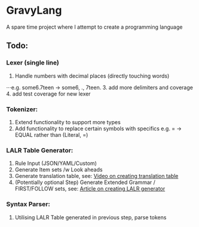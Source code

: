 # GravyLang
A spare time project where I attempt to create a programming language

## Todo:
### Lexer (single line)
  1. Handle numbers with decimal places (directly touching words)
  
  ⋅⋅⋅e.g. some6.7teen -> some6, ., 7teen.
  3. add more delimiters and coverage
  4. add test coverage for new lexer
  
### Tokenizer:
  1. Extend functionality to support more types
  2. Add functionality to replace certain symbols with specifics e.g. = -> EQUAL rather than (Literal, =)
  
### LALR Table Generator:
  1. Rule Input (JSON/YAML/Custom)
  2. Generate Item sets /w Look aheads
  3. Generate translation table, see: [Video on creating translation table](https://www.youtube.com/watch?v=DYnyOeEXWuU)
  4. (Potentially optional Step) Generate Extended Grammar / FIRST/FOLLOW sets, see: [Article on creating LALR generator](https://web.cs.dal.ca/~sjackson/lalr1.html)
  
### Syntax Parser:
  1. Utilising LALR Table generated in previous step, parse tokens
